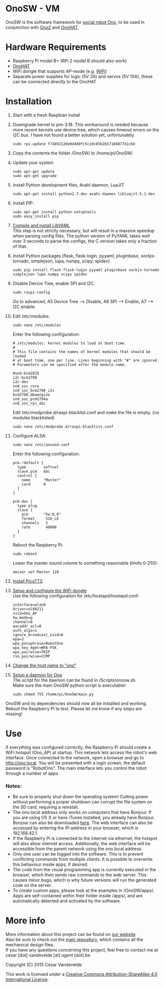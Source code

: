 # OnoSW - VM
OnoSW is the software framework for [social robot Ono](http://www.industrialdesigncenter.be/ono/), to be used in conjunction with [Ono2](https://github.com/cesarvandevelde/Ono2) and [OnoHAT](https://github.com/cesarvandevelde/OnoHAT).

# Hardware Requirements
- Raspberry Pi model B+ (RPi 2 model B should also work)
- [OnoHAT](https://github.com/cesarvandevelde/OnoHAT)
- WiFi dongle that supports AP-mode (e.g. [WiPi](http://be.farnell.com/element14/wipi/dongle-wifi-usb-for-raspberry/dp/2133900?ost=wipi&categoryId=700000005571))
- Separate power supplies for logic (5V 2A) and servos (5V 10A), these can be connected directly to the OnoHAT

# Installation
1. Start with a fresh Raspbian install
2. Downgrade kernel to pre-3.18. This workaround is needed because more recent kernels use device tree, which causes timeout errors on the I2C bus. I have not found a better solution yet, unfortunately.

    ```
    sudo rpi-update f74b92120e0d469fc5c2dc85b2b5718d877e1cbb
    ```
3. Copy the contents the folder /OnoSW/ to /home/pi/OnoSW/
4. Update your system

    ```
    sudo apt-get update
    sudo apt-get upgrade
    ```
5. Install Python development files, Avahi daemon, LuaJIT

    ```
    sudo apt-get install python2.7-dev avahi-daemon libluajit-5.1-dev
    ```

6. Install PIP:

    ```
    sudo apt-get install python-setuptools
    sudo easy_install pip
    ```

7. [Compile and install LibYAML](http://pyyaml.org/wiki/LibYAML)  
This step is not strictly necessary, but will result in a massive speedup when parsing config files. The python version of PyYAML takes well over 3 seconds to parse the configs, the C version takes only a fraction of that.
8. Install Python packages (flask, flask-login, pyyaml, pluginbase, sockjs-tornado, simplejson, lupa, numpy, scipy, spidev)

    ```
    sudo pip install flask flask-login pyyaml pluginbase sockjs-tornado simplejson lupa numpy scipy spidev
    ```

9. Disable Device Tree, enable SPI and I2C.

    ```
    sudo raspi-config
    ```

    Go to advanced, A5 Device Tree --> Disable, A6 SPI --> Enable, A7 --> I2C enable.

10. Edit /etc/modules:

    ```
    sudo nano /etc/modules
    ```

    Enter the following configuration:

    ```
    # /etc/modules: kernel modules to load at boot time.
    #
    # This file contains the names of kernel modules that should be loaded
    # at boot time, one per line. Lines beginning with "#" are ignored.
    # Parameters can be specified after the module name.

    #snd-bcm2835
    i2c-bcm2708
    i2c-dev
    snd_soc_core
    snd_soc_bcm2708_i2s
    bcm2708_dmaengine
    snd_soc_pcm1794a
    snd_soc_rpi_dac
    ```
    Edit /etc/modprobe.d/raspi-blacklist.conf and make the file is empty. (no modules blacklisted)  

    ```
    sudo nano /etc/modprobe.d/raspi-blacklist.conf
    ```
11. Configure ALSA:

    ```
    sudo nano /etc/asound.conf
    ```

    Enter the following configuration:

    ```
    pcm.!default {
      type        softvol
      slave.pcm   dac
      control {
        name      "Master"
        card      0
      }
    }

    pcm.dac {
      type plug
      slave {
        pcm       "hw:0,0"
        format     S16_LE
        channels   2
        rate       48000
      }
    }
    ```

    Reboot the Raspberry Pi:

    ```
    sudo reboot
    ```

    Lower the master sound volume to something reasonable (limits 0-255):

    ```
    amixer set Master 128
    ```

12. [Install PicoTTS](http://rpihome.blogspot.be/2015/02/installing-pico-tts.html)
13. [Setup and configure the WiFi dongle](http://elinux.org/RPI-Wireless-Hotspot)  
Use the following configuration for /etc/hostapd/hostapd.conf:

    ```
    interface=wlan0
    driver=nl80211
    ssid=Ono_AP
    hw_mode=g
    channel=6
    macaddr_acl=0
    auth_algs=1
    ignore_broadcast_ssid=0
    wpa=2
    wpa_passphrase=RobotOno
    wpa_key_mgmt=WPA-PSK
    wpa_pairwise=TKIP
    rsn_pairwise=CCMP
    ```

14. [Change the host name to "ono"](http://www.raspians.com/Knowledgebase/how-to-change-hostname-on-raspberrypi/)
15. [Setup a daemon for Ono](http://blog.scphillips.com/2013/07/getting-a-python-script-to-run-in-the-background-as-a-service-on-boot/)  
The script for the daemon can be found in /Scripts/onosw.sh.  
Make sure the main OnoSW python script is executable!

    ```
    sudo chmod 755 /home/pi/OnoSW/main.py  
    ```

OnoSW and its dependencies should now all be installed and working. Reboot the Raspberry Pi to test. Please let me know if any steps are missing!

# Use
If everything was configured correctly, the Raspberry Pi should create a WiFi hotspot (Ono_AP) at startup. This network lets access the robot's web interface. Once connected to the network, open a browser and go to http://ono.local. You will be presented with a login screen, the default password is "RobotOno". The main interface lets you control the robot through a number of apps.

### Notes:
- Be sure to properly shut down the operating system! Cutting power without performing a proper shutdown can corrupt the file system on the SD card, requiring a reinstall.
- The ono.local address only works on computers that have Bonjour. If you are using OS X or have iTunes installed, you already have Bonjour. Bonjour can also be downloaded [here](https://www.apple.com/support/bonjour/). The web interface can also be accessed by entering the IP-address in your browser, which is 192.168.42.1.
- If the Raspberry Pi is connected to the internet via ethernet, the hotspot will also allow internet access. Additionally, the web interface will be accessible from the parent network using the ono.local address.
- Only one user can be logged into the software. This is to prevent conflicting commands from multiple clients. It is possible to overwrite this behaviour inside apps, if desired.
- The code from the visual programming app is currently executed in the browser, which then sends raw commands to the web server. This causes minor bugs, which is why future versions will run the generated code on the server.
- To create custom apps, please look at the examples in /OnoSW/apps/. Apps are self-contained within their folder inside /apps/, and are automatically detected and activated by the software.


# More info
More information about this project can be found on [our website](http://www.industrialdesigncenter.be/ono/).  
Also be sure to check out the [main repository](http://www.github.com/cesarvandevelde/ono2), which contains all the mechanical design files.  
If you have any questions concerning this project, feel free to contact me at cesar [dot] vandevelde [at] ugent [dot] be

Copyright (C) 2015 Cesar Vandevelde.

This work is licensed under a [Creative Commons Attribution-ShareAlike 4.0 International License](http://creativecommons.org/licenses/by-sa/4.0/).
